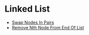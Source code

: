 <h1 id="LL">Linked List</h1>

* [Swap Nodes In Pairs](https://github.com/anandhu720/Leetcode-Solutions/blob/main/swap-nodes-in-pairs)
* [Remove Nth Node From End Of List](https://github.com/anandhu720/Leetcode-Solutions/blob/main/remove-nth-node-from-end-of-list)
